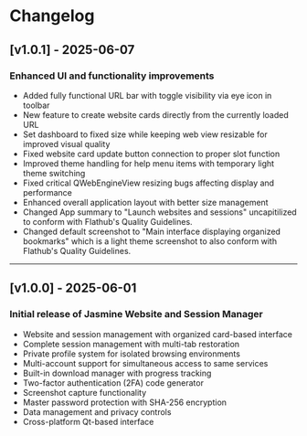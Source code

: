 # Changelog

## [v1.0.1] - 2025-06-07

### Enhanced UI and functionality improvements
- Added fully functional URL bar with toggle visibility via eye icon in toolbar
- New feature to create website cards directly from the currently loaded URL
- Set dashboard to fixed size while keeping web view resizable for improved visual quality
- Fixed website card update button connection to proper slot function
- Improved theme handling for help menu items with temporary light theme switching
- Fixed critical QWebEngineView resizing bugs affecting display and performance
- Enhanced overall application layout with better size management
- Changed App summary to "Launch websites and sessions" uncapitilized to conform with Flathub's Quality Guidelines.
- Changed default screenshot to "Main interface displaying organized bookmarks" which is a light theme screenshot to also conform with Flathub's Quality Guidelines.
---

## [v1.0.0] - 2025-06-01

### Initial release of Jasmine Website and Session Manager
- Website and session management with organized card-based interface
- Complete session management with multi-tab restoration
- Private profile system for isolated browsing environments
- Multi-account support for simultaneous access to same services
- Built-in download manager with progress tracking
- Two-factor authentication (2FA) code generator
- Screenshot capture functionality
- Master password protection with SHA-256 encryption
- Data management and privacy controls
- Cross-platform Qt-based interface



